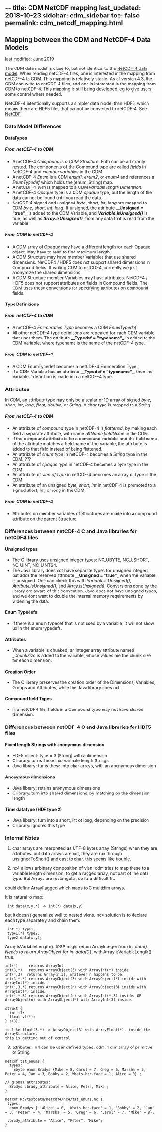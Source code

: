 --
title: CDM NetCDF mapping
last_updated: 2018-10-23
sidebar: cdm_sidebar
toc: false
permalink: cdm_netcdf_mapping.html
---

## Mapping between the CDM and NetCDF-4 Data Models

last modified: June 2019

The CDM data model is close to, but not identical to the <a href="https://www.unidata.ucar.edu/software/netcdf/workshops/2008/netcdf4/Nc4DataModel.html"> NetCDF-4 data model</a>. When reading netCDF-4 files, one is interested in the mapping from netCDF-4 to CDM. This mapping is relatively stable. As of version 4.3, the CDM can write to netCDF-4 files, and one is interested in the mapping from CDM to netCDF-4. This mapping is still being developed, eg to give users some control where needed.

NetCDF-4 intentionally supports a simpler data model than HDF5, which means there are HDF5 files that cannot be converted to netCDF-4. See: <a href="https://www.unidata.ucar.edu/software/netcdf/docs/faq.html#fv15"> NetCDF</a>

### Data Model Differences

#### DataTypes

##### From netCDF-4 to CDM

* A netCDF-4 _Compound is a CDM Structure_. Both can be arbitrarily nested. The components of the Compound type are called _fields_ in NetCDF-4 and _member variables_ in the CDM.
* A netCDF-4 _Enum_ is a CDM _enum1_, _enum2_, or _enum4_ and references a _EnumTypedef_ which holds the (enum, String) map.
* A netCDF-4 _Vlen_ is mapped to a CDM _variable length Dimension_.
* A netCDF-4 _Opaque_ type is a CDM _opaque_ type, but the length of the data cannot be found until you read the data.
* NetCDF-4 signed and unsigned _byte_, _short_, _int_, _long_ are mapped to CDM _byte_, _short_, _int_, _long_. If unsigned, the attribute <b>__Unsigned = "true"_</b> is added to the CDM Variable, and <b>_Variable.isUnsigned()_</b> is true, as well as <b>_Array.isUnsigned()_</b>, from any data that is read from the variable.

##### From CDM to netCDF-4

* A CDM array of Opaque may have a different length for each Opaque object. May have to read to find maximum length.
* A CDM Structure may have member Variables that use shared dimensions. NetCDF4 / HDF5 does not support shared dimensions in Compound fields. If writing CDM to netCDF4, currently we just anonymize the shared dimensions.
* A CDM Structure member Variables may have attributes. NetCDF4 / HDF5 does not support attributes on fields in Compound fields. The CDM uses [these conventions](netcdf_compound_attrs.html) for specifying attributes on compound fields.

#### Type Definitions

##### From netCDF-4 to CDM

* A netCDF-4 _Enumeration Type_ becomes a CDM _EnumTypedef_.
* All other netCDF-4 type definitions are repeated for each CDM variable that uses them. The attribute <b>__Typedef = "typename"_</b> is added to the CDM Variable, where typename is the name of the netCDF-4 type.

##### From CDM to netCDF-4

* A CDM EnumTypedef becomes a netCDF-4 Enumeration Type.
* If a CDM Variable has an attribute <b>__Typedef = "typename"_</b>, then the Variables' definition is made into a netCDF-4 type.

### Attributes

In CDM, an attribute type may only be a scalar or 1D array of signed _byte_, _short_, _int_, _long_, _float_, _double_, or _String_. A _char_ type is mapped to a _String_.

##### From netCDF-4 to CDM

* An attribute of _compound_ type in netCDF-4 is _flattened_, by making each field a separate attribute, with name _attName.fieldName_ in the CDM.
* If the compound attribute is for a compound variable, and the field name of the attribute matches a field name of the variable, the attribute is added to that field instead of being flattened.
* An attribute of _enum type_ in netCDF-4 becomes a _String_ type in the CDM. ???
* An attribute of _opaque type_ in netCDF-4 becomes a _byte_ type in the CDM.
* An attribute of _vlen of type_ in netCDF-4 becomes an array of _type_ in the CDM.
* An attribute of an unsigned _byte_, _short_, _int_ in netCDF-4 is promoted to a signed _short_, _int_, or _long_ in the CDM.

##### From CDM to netCDF-4

* Attributes on member variables of Structures are made into a compound attribute on the parent Structure.

### Differences between netCDF-4 C and Java libraries for netCDF4 files

#### Unsigned types

* The C library uses unsigned integer types: NC_UBYTE, NC_USHORT, NC_UINT, NC_UINT64.
* The Java library does not have separate types for unsigned integers, but adds the reserved attribute <b>__Unsigned = "true"_</b> when the variable is unsigned. One can check this with _Variable.isUnsigned()_, _Attribute.isUnsigned()_, and _Array.isUnsigned()_. Conversions done by the library are aware of this convention. Java does not have unsigned types, and we dont want to double the internal memory requirements by widening the data.

#### Enum Typedefs

* If there is a enum typedef that is not used by a variable, it will not show up in the enum typedefs.

#### Attributes

* When a variable is chunked, an integer array attribute named __ChunkSize_ is added to the variable, whose values are the chunk size for each dimension.

#### Creation Order

* The C library preserves the creation order of the Dimensions, Variables, Groups and Attributes, while the Java library does not.

#### Compound field Types

* in a netCDF4 file, fields in a Compound type may not have shared dimension.

### Differences between netCDF-4 C and Java libraries for HDF5 files

#### Fixed length Strings with anonymous dimension

* HDF5 object: type = 3 (String) with a dimension.
* C library: turns these into variable length Strings
* Java library: turns these into char arrays, with an anonymous dimension

#### Anonymous dimensions

* Java library: retains anonymous dimensions
* C library: turn into shared dimensions, by matching on the dimension length

#### Time datatype (HDF type 2)

* Java library: turn into a short, int ot long, depending on the precision
* C library: ignores this type
 

### Internal Notes

1) char arrays are interpreted as UTF-8 bytes array (Strings) when they are attributes. but data arrays are not, they are run through unsignedToShort() and cast to char. this seems like trouble.

2) nc4 allows arbitrary composition of vlen. cdm tries to map these to a variable length dimension, to get a ragged array, not part of the data type. But Arrays are rectangular, so its a difficult fit.

could define ArrayRagged which maps to C multidim arrays.

It is natural to map:

~~~
 int data(x,y,*) -> int(*) data(x,y)
~~~

but it doesn't generalize well to nested vlens. nc4 solution is to declare each type separately and chain them:

~~~
 int(*) type1;
 type1(*) type2;
 type2 data(x,y);
~~~

Array.isVariableLength(). IOSP might return ArrayInteger from int data(*). Needs to return ArrayObject for int data(3,*), with Array.isVariableLength() true.

~~~
int(*)     returns ArrayInt
int(3,*)   returns ArrayObject(3) with ArrayInt(*) inside
int(*,3)  returns Array(n,3), whatever n happens to be.
int(3,*,*) returns ArrayObject(3) with ArrayObject(*) inside with ArrayInt(*) inside.
int(*,3,*) returns ArrayObject(n) with ArrayObject(3) inside with ArrayInt(*) inside.
int(*,*,3) returns ArrayObject(n) with ArrayInt(*,3) inside. OR  ArrayObject(n) with ArrayObject(*) with ArrayInt(3) inside.

struct {
  int i1;
  float vf(*);
} s(3);

is like float(3,*) -> ArrayObject(3) with ArrayFloat(*), inside the ArrayStructure.
this is getting out of control
~~~

3) attributes : n4 can be user defined types, cdm: 1 dim array of primitive or String.

~~~
netcdf tst_enums {
  types:
    ubyte enum Bradys {Mike = 8, Carol = 7, Greg = 6, Marsha = 5, Peter = 4, Jan = 3, Bobby = 2, Whats-her-face = 1, Alice = 0} ;

// global attributes:
  Bradys :brady_attribute = Alice, Peter, Mike ;
}

netcdf R:/testdata/netcdf4/nc4/tst_enums.nc {
 types:
  enum Bradys { 'Alice' = 0, 'Whats-her-face' = 1, 'Bobby' = 2, 'Jan' = 3, 'Peter' = 4, 'Marsha' = 5, 'Greg' = 6, 'Carol' = 7, 'Mike' = 8};

 :brady_attribute = "Alice", "Peter", "Mike";
}
~~~

